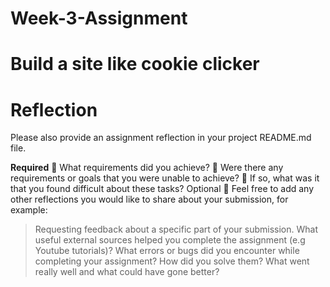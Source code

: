# Week-3-Assignment

# Build a site like cookie clicker

# Reflection

Please also provide an assignment reflection in your project README.md file.

**Required**
🎯 What requirements did you achieve?
🎯 Were there any requirements or goals that you were unable to achieve?
🎯 If so, what was it that you found difficult about these tasks?
Optional
🏹 Feel free to add any other reflections you would like to share about your submission, for example:

> Requesting feedback about a specific part of your submission.
> What useful external sources helped you complete the assignment (e.g Youtube tutorials)?
> What errors or bugs did you encounter while completing your assignment? How did you solve them?
> What went really well and what could have gone better?
